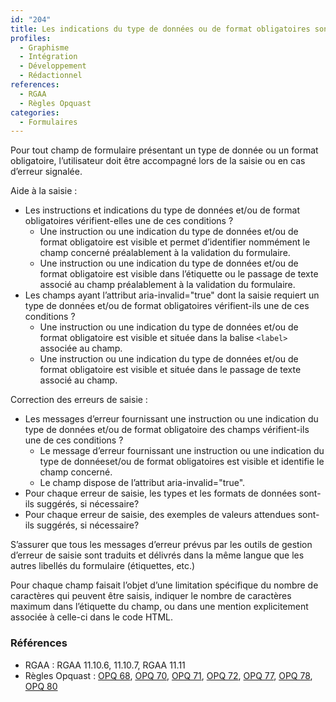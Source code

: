 ```yaml
---
id: "204"
title: Les indications du type de données ou de format obligatoires sont fournies à l’utilisateur en aide à la saisie et lors des messages d’erreur s’il y a lieu
profiles:
  - Graphisme
  - Intégration
  - Développement
  - Rédactionnel
references:
  - RGAA
  - Règles Opquast
categories:
  - Formulaires
---
```


Pour tout champ de formulaire présentant un type de donnée ou un format obligatoire, l’utilisateur doit être accompagné lors de la saisie ou en cas d’erreur signalée.

Aide à la saisie :

* Les instructions et indications du type de données et/ou de format obligatoires vérifient-elles une de ces conditions ?
  * Une instruction ou une indication du type de données et/ou de format obligatoire est visible et permet d’identifier nommément le champ concerné préalablement à la validation du formulaire.
  * Une instruction ou une indication du type de données et/ou de format obligatoire est visible dans l’étiquette ou le passage de texte associé au champ préalablement à la validation du formulaire.
* Les champs ayant l’attribut aria-invalid="true" dont la saisie requiert un type de données et/ou de format obligatoires vérifient-ils une de ces conditions ?
  * Une instruction ou une indication du type de données et/ou de format obligatoire est visible et située dans la balise `<label>` associée au champ.
  * Une instruction ou une indication du type de données et/ou de format obligatoire est visible et située dans le passage de texte associé au champ.


Correction des erreurs de saisie :

* Les messages d’erreur fournissant une instruction ou une indication du type de données et/ou de format obligatoire des champs vérifient-ils une de ces conditions ?
  * Le message d’erreur fournissant une instruction ou une indication du type de donnéeset/ou de format obligatoires est visible et identifie le champ concerné.
  * Le champ dispose de l’attribut aria-invalid="true".
* Pour chaque erreur de saisie, les types et les formats de données sont-ils suggérés, si nécessaire?
* Pour chaque erreur de saisie, des exemples de valeurs attendues sont-ils suggérés, si nécessaire?

S’assurer que tous les messages d’erreur prévus par les outils de gestion d’erreur de saisie sont traduits et délivrés dans la même langue que les autres libellés du formulaire (étiquettes, etc.)

Pour chaque champ faisait l’objet d’une limitation spécifique du nombre de caractères qui peuvent être saisis, indiquer le nombre de caractères maximum dans l’étiquette du champ, ou dans une mention explicitement associée à celle-ci dans le code HTML.



### Références
*   RGAA : RGAA 11.10.6, 11.10.7, RGAA 11.11
*   Règles Opquast : [OPQ 68](https://checklists.opquast.com/fr/assurance-qualite-web/les-informations-completant-letiquette-dun-champ-sont-associees-a-celui-ci-dans-le-code-source), [OPQ 70](https://checklists.opquast.com/fr/assurance-qualite-web/le-format-de-saisie-des-champs-de-formulaire-qui-le-necessitent-est-indique), [OPQ 71](https://checklists.opquast.com/fr/assurance-qualite-web/lutilisateur-est-averti-lorsquune-saisie-est-sensible-a-la-casse), [OPQ 72](https://checklists.opquast.com/fr/assurance-qualite-web/letiquette-de-chaque-champ-de-formulaire-qui-le-necessite-indique-les-limites-de-nombre-de-caracteres), [OPQ 77](https://checklists.opquast.com/fr/assurance-qualite-web/en-cas-de-rejet-des-donnees-saisies-dans-un-formulaire-les-champs-contenant-les-donnees-rejetees-sont-indiques-a-lutilisateur), [OPQ 78](https://checklists.opquast.com/fr/assurance-qualite-web/en-cas-de-rejet-des-donnees-saisies-dans-un-formulaire-les-raisons-du-rejet-sont-indiquees-a-lutilisateur), [OPQ 80](https://checklists.opquast.com/fr/assurance-qualite-web/les-messages-derreur-personnalises-sont-exprimes-dans-la-langue-du-formulaire)
